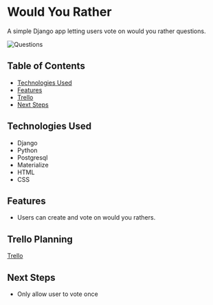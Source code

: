 # Would You Rather

A simple Django app letting users vote on would you rather questions.

![Questions](https://i.imgur.com/xi5tQUO.png)


## Table of Contents
* [Technologies Used](#technologiesused)
* [Features](#features)
* [Trello](#trello)
* [Next Steps](#next)


## <a name='technologiesused'></a>Technologies Used
* Django
* Python
* Postgresql
* Materialize
* HTML
* CSS

## <a name='features'></a>Features
* Users can create and vote on would you rathers.

## <a name='trello'></a>Trello Planning
[Trello](https://trello.com/b/pWHwC0Ao/project-4)

## <a name='next'></a>Next Steps
* Only allow user to vote once

